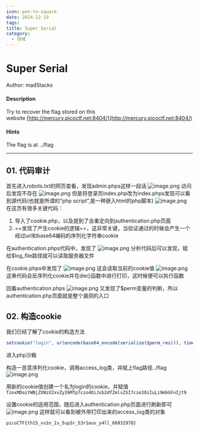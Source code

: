 ```yaml
---
icon: pen-to-square
date: 2024-12-19
tags: 
title: Super Serial
category:
  - 领域
---
```

# Super Serial
Author: madStacks
#### Description
Try to recover the flag stored on this website [http://mercury.picoctf.net:8404/](http://mercury.picoctf.net:8404/)
#### Hints
The flag is at ../flag

----
## 01. 代码审计
首先进入robots.txt的网页查看，发现admin.phps这样一段话
![image.png](https://cdn.jsdelivr.net/gh/fakeppa/blog-img/20241219204250.png)
访问后发现不存在
![image.png](https://cdn.jsdelivr.net/gh/fakeppa/blog-img/20241219204334.png)
但是将登录页index.php改为index.phps发现可以看到源代码(也就是所谓的“php script”,是一种嵌入html的php脚本)
![image.png](https://cdn.jsdelivr.net/gh/fakeppa/blog-img/20241219205640.png)
在这页有很多关键代码：
1. 导入了cookie.php，以及提到了会重定向到authentication.php页面
2. ==发现了产生cookie的逻辑==，这非常关键，当验证通过的时候会产生一个经过url和base64编码的序列化字符串cookie


在authentication.phps代码中，发现了
![image.png](https://cdn.jsdelivr.net/gh/fakeppa/blog-img/20241219205005.png)
分析代码后可以发现，赋给$log_file路径就可以读取服务器文件

在cookie.phps中发现了
![image.png](https://cdn.jsdelivr.net/gh/fakeppa/blog-img/20241219210714.png)
这会读取当前的cookie值
![image.png](https://cdn.jsdelivr.net/gh/fakeppa/blog-img/20241219210507.png)
这串代码会反序列化cookie并在die()函数中进行打印，这时候便可以执行函数

回看authentication.phps
![image.png](https://cdn.jsdelivr.net/gh/fakeppa/blog-img/20241219211019.png)
又发现了$perm变量的判断，所以authentication.php页面就是整个漏洞的入口

## 02. 构造cookie
我们已经了解了cookie的构造方法
```php
setcookie("login", urlencode(base64_encode(serialize($perm_res))), time() + (86400 * 30), "/");
```
进入php沙箱

构造一恶意序列化cookie，调用access_log类，并赋上flag路径../flag
![image.png](https://cdn.jsdelivr.net/gh/fakeppa/blog-img/20241219211636.png)

用新的cookie值创建一个名为login的cookie，并赋值`TzoxMDoiYWNjZXNzX2xvZyI6MTp7czo4OiJsb2dfZmlsZSI7czo3OiIuLi9mbGFnIjt9`

设置cookie的适用范围，随后进入authentication.php页面进行刷新即可
![image.png](https://cdn.jsdelivr.net/gh/fakeppa/blog-img/20241219211852.png)
这样就可以看到被外带打印出来的access_log类的对象
```
picoCTF{th15_vu1n_1s_5up3r_53r1ous_y4ll_66832978}
```